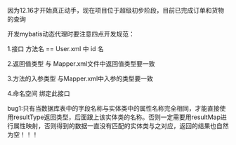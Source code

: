 因为12.16才开始真正动手，现在项目位于超级初步阶段，目前已完成订单和货物的查询




















开发mybatis动态代理时要注意四点开发规范：

1.接口 方法名 == User.xml 中 id 名

2.返回值类型 与 Mapper.xml文件中返回值类型要一致

3.方法的入参类型 与Mapper.xml中入参的类型要一致

4.命名空间 绑定此接口



bug1:只有当数据库表中的字段名称与实体类中的属性名称完全相同，才能直接使用resultType返回类型，后面跟上该实体类的名称。否则一定需要用resultMap进行属性映射，否则得到的数据一直没有匹配的实体类与之对应，返回的结果也自然为空！！！